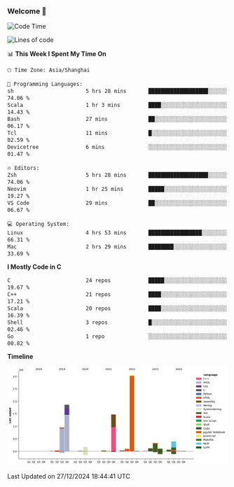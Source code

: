 ### Welcome 👋

<!--START_SECTION:waka-->
![Code Time](http://img.shields.io/badge/Code%20Time-1%2C781%20hrs%2038%20mins-blue)

![Lines of code](https://img.shields.io/badge/From%20Hello%20World%20I%27ve%20Written-8.7%20million%20lines%20of%20code-blue)

📊 **This Week I Spent My Time On** 

```text
🕑︎ Time Zone: Asia/Shanghai

💬 Programming Languages: 
sh                       5 hrs 28 mins       ███████████████████░░░░░░   74.06 % 
Scala                    1 hr 3 mins         ████░░░░░░░░░░░░░░░░░░░░░   14.43 % 
Bash                     27 mins             ██░░░░░░░░░░░░░░░░░░░░░░░   06.17 % 
Tcl                      11 mins             █░░░░░░░░░░░░░░░░░░░░░░░░   02.59 % 
Devicetree               6 mins              ░░░░░░░░░░░░░░░░░░░░░░░░░   01.47 % 

🔥 Editors: 
Zsh                      5 hrs 28 mins       ███████████████████░░░░░░   74.06 % 
Neovim                   1 hr 25 mins        █████░░░░░░░░░░░░░░░░░░░░   19.27 % 
VS Code                  29 mins             ██░░░░░░░░░░░░░░░░░░░░░░░   06.67 % 

💻 Operating System: 
Linux                    4 hrs 53 mins       █████████████████░░░░░░░░   66.31 % 
Mac                      2 hrs 29 mins       ████████░░░░░░░░░░░░░░░░░   33.69 % 
```

**I Mostly Code in C** 

```text
C                        24 repos            █████░░░░░░░░░░░░░░░░░░░░   19.67 % 
C++                      21 repos            ████░░░░░░░░░░░░░░░░░░░░░   17.21 % 
Scala                    20 repos            ████░░░░░░░░░░░░░░░░░░░░░   16.39 % 
Shell                    3 repos             █░░░░░░░░░░░░░░░░░░░░░░░░   02.46 % 
Go                       1 repo              ░░░░░░░░░░░░░░░░░░░░░░░░░   00.82 % 
```



**Timeline**

![Lines of Code chart](https://raw.githubusercontent.com/Bohan-hu/Bohan-hu/master/assets/bar_graph.png)


 Last Updated on 27/12/2024 18:44:41 UTC
<!--END_SECTION:waka-->



